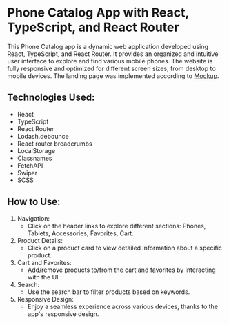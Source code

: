 # Phone Catalog App with React, TypeScript, and React Router
This Phone Catalog app is a dynamic web application developed using React, TypeScript, and React Router. It provides an organized and intuitive user interface to explore and find various mobile phones. The website is fully responsive and optimized for different screen sizes, from desktop to mobile devices. The landing page was implemented according to [Mockup](https://www.figma.com/file/uEetgWenSRxk9jgiym6Yzp/Phone-catalog-redesign?node-id=1%3A2&mode=dev).

## Technologies Used:
 - React
 - TypeScript
 - React Router
 - Lodash.debounce
 - React router breadcrumbs
 - LocalStorage
 - Classnames
 - FetchAPI
 - Swiper
 - SCSS

## How to Use:
1. Navigation:
    - Click on the header links to explore different sections: Phones, Tablets, Accessories, Favorites, Cart.
2. Product Details:
    - Click on a product card to view detailed information about a specific product.
3. Cart and Favorites:
    - Add/remove products to/from the cart and favorites by interacting with the UI.
4. Search:
    - Use the search bar to filter products based on keywords.
5. Responsive Design:
    - Enjoy a seamless experience across various devices, thanks to the app's responsive design.

